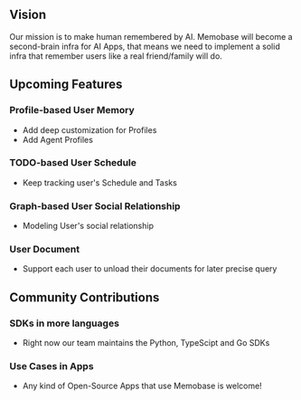 ## Vision

Our mission is to make human remembered by AI. Memobase will become a second-brain infra for AI Apps, that means we need to implement a solid infra that remember users like a real friend/family will do. 



## Upcoming Features

### Profile-based User Memory

- Add deep customization for Profiles
- Add Agent Profiles



### TODO-based User Schedule

- Keep tracking user's Schedule and Tasks



### Graph-based User Social Relationship

- Modeling User's social relationship



### User Document

- Support each user to unload their documents for later precise query



## Community Contributions

### SDKs in more languages

- Right now our team maintains the Python, TypeScipt and Go SDKs



### Use Cases in Apps

- Any kind of Open-Source Apps that use Memobase is welcome!